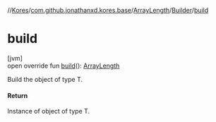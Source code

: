 //[Kores](../../../../index.md)/[com.github.jonathanxd.kores.base](../../index.md)/[ArrayLength](../index.md)/[Builder](index.md)/[build](build.md)

# build

[jvm]\
open override fun [build](build.md)(): [ArrayLength](../index.md)

Build the object of type T.

#### Return

Instance of object of type T.
